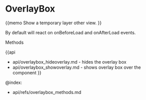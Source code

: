 OverlayBox 
=============

{{memo Show a temporary layer other view. }}

By default will react on onBeforeLoad and onAfterLoad events. 



<div class='h2'>Methods</div>

{{api
- api/overlaybox_hideoverlay.md - hides the overlay box
- api/overlaybox_showoverlay.md - shows overlay box over the component
}}





@index:
- api/refs/overlaybox_methods.md


